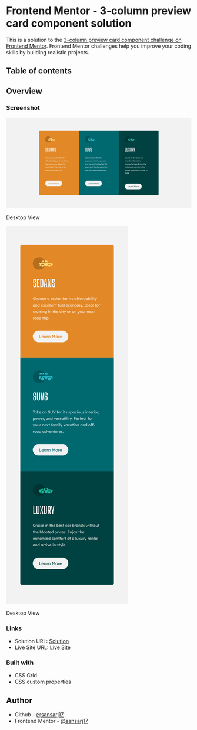 # Frontend Mentor - 3-column preview card component solution

This is a solution to the [3-column preview card component challenge on Frontend Mentor](https://www.frontendmentor.io/challenges/3column-preview-card-component-pH92eAR2-). Frontend Mentor challenges help you improve your coding skills by building realistic projects.

## Table of contents

## Overview

### Screenshot

![](./images/sol-desktop.jpg)

Desktop View

![](./images/sol-mobile.png)

Desktop View

### Links

- Solution URL: [Solution](https://www.frontendmentor.io/solutions/qr-component-hXg-CjnI7)
- Live Site URL: [Live Site](https://sansarj17.github.io/FM-NFT-preview/)

### Built with

- CSS Grid
- CSS custom properties

## Author

- Github - [@sansarj17](https://github.com/sansarj17/)
- Frontend Mentor - [@sansarj17](https://www.frontendmentor.io/profile/sansarj17)
